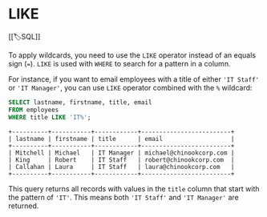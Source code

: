 
# LIKE

[[🏷️SQL]]

To apply wildcards, you need to use the `LIKE` operator instead of an equals sign (`=`). `LIKE` is used with `WHERE` to search for a pattern in a column.

For instance, if you want to email employees with a title of either `'IT Staff'` or `'IT Manager'`, you can use `LIKE` operator combined with the `%` wildcard:

```sql
SELECT lastname, firstname, title, email
FROM employees
WHERE title LIKE 'IT%';
```

```
+----------+-----------+------------+-------------------------+
| lastname | firstname | title      | email                   |
+----------+-----------+------------+-------------------------+
| Mitchell | Michael   | IT Manager | michael@chinookcorp.com |
| King     | Robert    | IT Staff   | robert@chinookcorp.com  |
| Callahan | Laura     | IT Staff   | laura@chinookcorp.com   |
+----------+-----------+------------+-------------------------+
```

This query returns all records with values in the `title` column that start with the pattern of `'IT'`. This means both `'IT Staff'` and `'IT Manager'` are returned.

